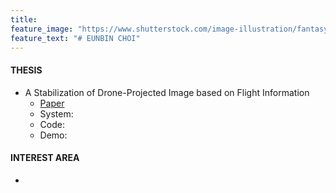 ```yaml
---
title: 
feature_image: "https://www.shutterstock.com/image-illustration/fantasy-forest-colorful-butterflies-flying-600nw-1540858169.jpg"
feature_text: "# EUNBIN CHOI"
---
```







#### THESIS
- A Stabilization of Drone-Projected Image based on Flight Information
  - <a href="https://drive.google.com/file/d/1qXox6GpSvR-LvTYYBrsfzgkuTNLBtAkJ/view?pli=1">Paper</a>
  - System:
  - Code:
  - Demo:


#### INTEREST AREA
- 
